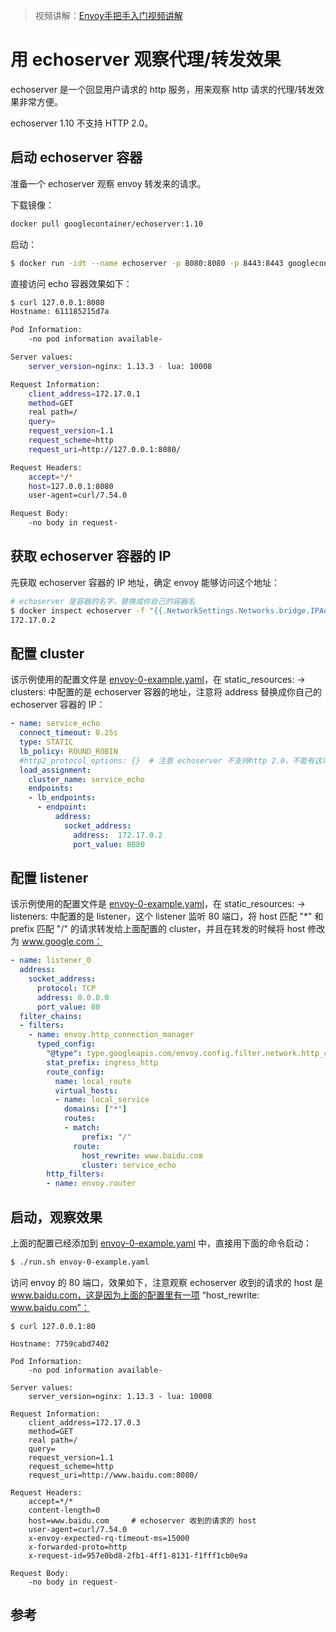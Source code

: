 <!-- toc -->

>视频讲解：[Envoy手把手入门视频讲解](https://study.163.com/course/courseMain.htm?share=2&shareId=400000000376006&courseId=1209487865&_trace_c_p_k2_=18c88dad391f427b9e40e0795d8d939d)

# 用 echoserver 观察代理/转发效果

echoserver 是一个回显用户请求的 http 服务，用来观察 http 请求的代理/转发效果非常方便。

echoserver 1.10 不支持 HTTP 2.0。

## 启动 echoserver 容器

准备一个 echoserver 观察 envoy 转发来的请求。

下载镜像：

```sh
docker pull googlecontainer/echoserver:1.10 
```

启动：

```sh
$ docker run -idt --name echoserver -p 8080:8080 -p 8443:8443 googlecontainer/echoserver:1.10
```

直接访问 echo 容器效果如下：

```sh
$ curl 127.0.0.1:8080
Hostname: 611185215d7a

Pod Information:
    -no pod information available-

Server values:
    server_version=nginx: 1.13.3 - lua: 10008

Request Information:
    client_address=172.17.0.1
    method=GET
    real path=/
    query=
    request_version=1.1
    request_scheme=http
    request_uri=http://127.0.0.1:8080/

Request Headers:
    accept=*/*
    host=127.0.0.1:8080
    user-agent=curl/7.54.0

Request Body:
    -no body in request-
```

## 获取 echoserver 容器的 IP

先获取 echoserver 容器的 IP 地址，确定 envoy 能够访问这个地址：

```sh
# echoserver 是容器的名字，替换成你自己的容器名
$ docker inspect echoserver -f "{{.NetworkSettings.Networks.bridge.IPAddress}}"
172.17.0.2
```

## 配置 cluster

该示例使用的配置文件是 [envoy-0-example.yaml][1]，在 static_resources: -> clusters: 中配置的是 echoserver 容器的地址，注意将 address 替换成你自己的 echoserver 容器的 IP：

```yaml
- name: service_echo
  connect_timeout: 0.25s
  type: STATIC
  lb_policy: ROUND_ROBIN
  #http2_protocol_options: {}  # 注意 echoserver 不支持http 2.0，不能有这项配置
  load_assignment:
    cluster_name: service_echo
    endpoints:
    - lb_endpoints:
      - endpoint:
          address:
            socket_address:
              address:  172.17.0.2
              port_value: 8080
```

## 配置 listener

该示例使用的配置文件是 [envoy-0-example.yaml][1]，在 static_resources: -> listeners: 中配置的是 listener，这个 listener 监听 80 端口，将 host 匹配 "*" 和 prefix 匹配 "/" 的请求转发给上面配置的 cluster，并且在转发的时候将 host 修改为 www.google.com：

```yaml
- name: listener_0
  address:
    socket_address:
      protocol: TCP
      address: 0.0.0.0
      port_value: 80
  filter_chains:
  - filters:
    - name: envoy.http_connection_manager
      typed_config:
        "@type": type.googleapis.com/envoy.config.filter.network.http_connection_manager.v2.HttpConnectionManager
        stat_prefix: ingress_http
        route_config:
          name: local_route
          virtual_hosts:
          - name: local_service
            domains: ["*"]
            routes:
            - match:
                prefix: "/"
              route:
                host_rewrite: www.baidu.com
                cluster: service_echo
        http_filters:
        - name: envoy.router
```

## 启动，观察效果

上面的配置已经添加到 [envoy-0-example.yaml][1] 中，直接用下面的命令启动：

```sh
$ ./run.sh envoy-0-example.yaml
```

访问 envoy 的 80 端口，效果如下，注意观察 echoserver 收到的请求的 host 是 www.baidu.com，这是因为上面的配置里有一项 “host_rewrite: www.baidu.com”：

```
$ curl 127.0.0.1:80

Hostname: 7759cabd7402

Pod Information:
	-no pod information available-

Server values:
	server_version=nginx: 1.13.3 - lua: 10008

Request Information:
	client_address=172.17.0.3
	method=GET
	real path=/
	query=
	request_version=1.1
	request_scheme=http
	request_uri=http://www.baidu.com:8080/

Request Headers:
	accept=*/*
	content-length=0
	host=www.baidu.com     # echoserver 收到的请求的 host
	user-agent=curl/7.54.0
	x-envoy-expected-rq-timeout-ms=15000
	x-forwarded-proto=http
	x-request-id=957e0bd8-2fb1-4ff1-8131-f1fff1cb0e9a

Request Body:
	-no body in request-
```

## 参考

[1]: https://github.com/introclass/go-code-example/blob/master/envoydev/xds/envoy-docker-run/envoy-0-example.yaml "envoy-0-example.yaml"
